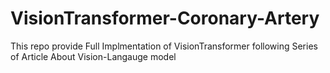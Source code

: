 # VisionTransformer-Coronary-Artery
This repo provide Full Implmentation of VisionTransformer following Series of Article About Vision-Langauge model 
